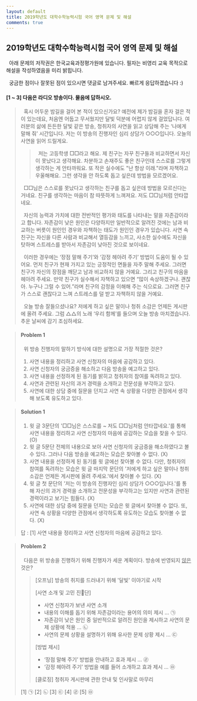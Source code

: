 ```yaml
---
layout: default
title: 2019학년도 대학수학능력시험 국어 영역 문제 및 해설
comments: true
---
```


## 2019학년도 대학수학능력시험 국어 영역 문제 및 해설

  아래 문제의 저작권은 한국교육과정평가원에 있습니다. 필자는 비영리 교육 목적으로 해설을 작성하였음을 미리 밝힙니다.

  궁금한 점이나 잘못된 점이 있으시면 댓글로 남겨주세요. 빠르게 응답하겠습니다 :)

#### [1 ~ 3] 다음은 라디오 방송이다. 물음에 답하시오.

>  혹시 어두운 밤길을 걸어 본 적이 있으신가요? 예전에 제가 밤길을 혼자 걸은 적이 있는데요, 처음엔 어둡고 무서웠지만 달빛 덕분에 어렵지 않게 걸었답니다. 여러분의 삶에 든든한 달빛 같은 방송, 청취자의 사연을 읽고 상담해 주는 ‘나에게 말해 줘’ 시간입니다. 저는 이 방송의 진행자인 심리 상담가 ○○○입니다. 오늘의 사연을 읽어 드릴게요.
>
> >  저는 고등학생 □□라고 해요. 제 친구는 자꾸 친구들과 비교하면서 자신이 못났다고 생각해요. 차분하고 손재주도 좋은 친구인데 스스로를 그렇게 생각하는 게 안타까워요. 또 작은 실수에도 "난 항상 이래."라며 자책하고 우울해해요. 그런 생각을 안 하도록 돕고 싶은데 방법을 모르겠어요.
>
>  □□님은 스스로를 못났다고 생각하는 친구를 돕고 싶은데 방법을 모르신다는 거네요. 친구를 생각하는 마음이 참 따뜻하게 느껴져요. 저도 □□님처럼 안타깝네요.
>
>  자신의 능력과 가치에 대한 전반적인 평가와 태도를 나타내는 말을 자존감이라고 합니다. 자존감이 낮은 원인은 다양하지만 일반적으로 알려진 것에는 남과 비교하는 버릇이 원인인 경우와 자책하는 태도가 원인인 경우가 있습니다. 사연 속 친구는 자신을 다른 사람과 비교해서 열등감을 느끼고, 사소한 실수에도 자신을 탓하며 스트레스를 받아서 자존감이 낮아진 것으로 보이네요.
> 
>  이러한 경우에는 ‘장점 말해 주기’와 ‘감정 헤아려 주기’ 방법이 도움이 될 수 있어요. 먼저 친구가 현재 가지고 있는 긍정적인 면들을 자주 말해 주세요. 그러면 친구가 자신의 장점을 깨닫고 남과 비교하지 않을 거예요. 그리고 친구의 마음을 헤아려 주세요. 만약 친구가 실수해서 자책하고 있으면 “많이 속상하겠구나. 괜찮아. 누구나 그럴 수 있어.”라며 친구의 감정을 이해해 주는 식으로요. 그러면 친구가 스스로 괜찮다고 느껴 스트레스를 덜 받고 자책하지 않을 거예요.
>
>  오늘 방송 잘들으셨나요? 저에게 하고 싶은 말이나 청취 소감은 언제든 게시판에 올려 주세요. 그럼 △△의 노래 ‘우리 함께’를 들으며 오늘 방송 마치겠습니다. 추운 날씨에 감기 조심하세요.

> #### Problem 1
>
>  위 방송 진행자의 말하기 방식에 대한 설명으로 가장 적절한 것은?
>
> 1. 사연 내용을 정리하고 사연 신청자의 마음에 공감하고 있다.
> 2. 사연 신청자의 궁금증을 해소하고 다음 방송을 예고하고 있다.
> 3. 사연 내용을 선정하게 된 동기를 밝히고 청취자의 참여를 독려하고 있다.
> 4. 사연과 관련된 자신의 과거 경력을 소개하고 전문성을 부각하고 있다.
> 5. 사연에 대한 상담 중에 질문을 던지고 사연 속 상황을 다양한 관점에서 생각해 보도록 유도하고 있다.

> #### Solution 1
>
> 1. 윗 글 3문단의 '□□님은 스스로를 ~ 저도 □□님처럼 안타깝네요.'를 통해 사연 내용을 정리하고 사연 신청자의 마음에 공감하는 모습을 찾을 수 있다. (O)
> 2. 윗 글 5문단 전체의 내용으로 보아 사연 신청자의 궁금증을 해소하였다고 볼 수 있다. 그러나 다음 방송을 예고하는 모습은 찾아볼 수 없다. (X)
> 3. 사연 내용을 선정하게 된 동기를 윗 글에선 찾아볼 수 없다. 다만, 청취자의 참여를 독려하는 모습은 윗 글 마지막 문단의 '저에게 하고 싶은 말이나 청취 소감은 언제든 게시판에 올려 주세요.'에서 찾아볼 수 있다. (X)
> 4. 윗 글 첫 문단의 '저는 이 방송의 진행자인 심리 상담가 ○○○입니다.'를 통해 자신의 과거 경력을 소개하고 전문성을 부각하고는 있지만 사연과 관련된 경력이라고 보기는 힘들다. (X)
> 5. 사연에 대한 상담 중에 질문을 던지는 모습은 윗 글에서 찾아볼 수 없다. 또, 사연 속 상황을 다양한 관점에서 생각하도록 유도하는 모습도 찾아볼 수 없다. (X)
>
> 답 : [1] 사연 내용을 정리하고 사연 신청자의 마음에 공감하고 있다.

> #### Problem 2
>
>  다음은 위 방송을 진행하기 위해 진행자가 세운 계획이다. 방송에 반영되지 <u>않은</u> 것은?
>
> > [오프닝] 방송의 취지를 드러내기 위해 '달빛' 이야기로 시작
> > 
> > [사연 소개 및 고민 진단]
> >
> > - 사연 신청자가 보낸 사연 소개
> > - 내용의 이해를 돕기 위해 자존감이라는 용어의 의미 제시 ... ㉠
> > - 자존감이 낮은 원인 중 일반적으로 알려진 원인을 제시하고 사연의 문제 상황에 적용 ... ㉡
> > - 사연의 문제 상황을 설명하기 위해 유사한 문제 상황 제시 ... ㉢
> >
> > [방법 제시]
> >
> > - ‘장점 말해 주기’ 방법을 안내하고 효과 제시 ... ㉣
> > - ‘감정 헤아려 주기’ 방법을 예를 들어 소개하고 효과 제시 ... ㉤
> >
> > [클로징] 청취자 게시판에 관한 안내 및 인사말로 마무리
>
> [1] ㉠    [2] ㉡      [3] ㉢      [4] ㉣      [5] ㉤